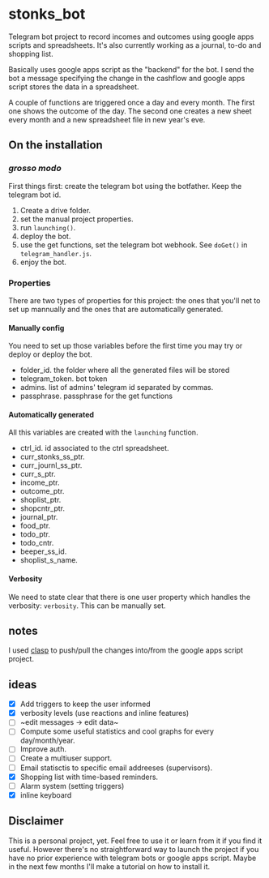 # stonks_bot
Telegram bot project to record incomes and outcomes using google apps scripts 
and spreadsheets. It's also currently working as a journal, to-do and shopping 
list.

Basically uses google apps script as the "backend" for the bot. I send the bot 
a message specifying the change in the cashflow and google apps script stores 
the data in a spreadsheet. 

A couple of functions are triggered once a day and every month. The first one 
shows the outcome of the day. The second one creates a new sheet every month 
and a new spreadsheet file in new year's eve.

## On the installation

### _grosso modo_
First things first: create the telegram bot using the botfather. Keep the 
telegram bot id.

1. Create a drive folder.
2. set the manual project properties.
3. run `launching()`.
4. deploy the bot.
5. use the get functions, set the telegram bot webhook. See `doGet()` in 
`telegram_handler.js`.
6. enjoy the bot.

### Properties
There are two types of properties for this project: the 
ones that you'll net to set up mannually and the ones that 
are automatically generated.

#### Manually config
You need to set up those variables before the first time you may try or deploy 
or deploy the bot.

+ folder_id. the folder where all the generated files will be stored
+ telegram_token. bot token
+ admins. list of admins' telegram id separated by commas.
+ passphrase. passphrase for the get functions

#### Automatically generated
All this variables are created with the `launching` function.
+ ctrl_id. id associated to the ctrl spreadsheet.
+ curr_stonks_ss_ptr. 
+ curr_journl_ss_ptr. 
+ curr_s_ptr. 
+ income_ptr. 
+ outcome_ptr. 
+ shoplist_ptr. 
+ shopcntr_ptr. 
+ journal_ptr. 
+ food_ptr. 
+ todo_ptr. 
+ todo_cntr. 
+ beeper_ss_id. 
+ shoplist_s_name.

#### Verbosity

We need to state clear that there is one user property which handles 
the verbosity: `verbosity`. This can be manually set.

## notes
I used [clasp](https://github.com/google/clasp) to push/pull the changes 
into/from the google apps script project.

## ideas
+ [x] Add triggers to keep the user informed
+ [x] verbosity levels (use reactions and inline features)
+ [ ] ~edit messages -> edit data~
+ [ ] Compute some useful statistics and cool graphs for every day/month/year.
+ [ ] Improve auth.
+ [ ] Create a multiuser support.
+ [ ] Email statisctis to specific email addreeses (supervisors).
+ [x] Shopping list with time-based reminders.
+ [ ] Alarm system (setting triggers)
+ [x] inline keyboard

## Disclaimer
This is a personal project, yet. Feel free to use it or learn from it if 
you find it useful. However there's no straightforward way to launch the 
project if you have no prior experience with telegram bots or google apps 
script. Maybe in the next few months I'll make a tutorial on how to install it.
